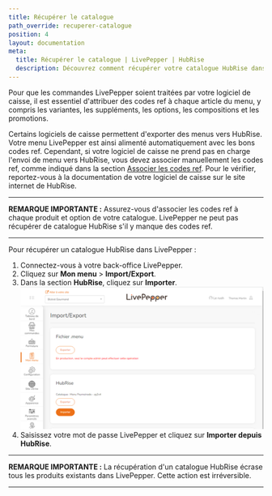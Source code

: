 ```yaml
---
title: Récupérer le catalogue
path_override: recuperer-catalogue
position: 4
layout: documentation
meta:
  title: Récupérer le catalogue | LivePepper | HubRise
  description: Découvrez comment récupérer votre catalogue HubRise dans LivePepper.
---
```


Pour que les commandes LivePepper soient traitées par votre logiciel de caisse, il est essentiel d'attribuer des codes ref à chaque article du menu, y compris les variantes, les suppléments, les options, les compositions et les promotions.

Certains logiciels de caisse permettent d'exporter des menus vers HubRise. Votre menu LivePepper est ainsi alimenté automatiquement avec les bons codes ref. Cependant, si votre logiciel de caisse ne prend pas en charge l'envoi de menu vers HubRise, vous devez associer manuellement les codes ref, comme indiqué dans la section [Associer les codes ref](/apps/livepepper/map-ref-codes). Pour le vérifier, reportez-vous à la documentation de votre logiciel de caisse sur le site internet de HubRise.

***

**REMARQUE IMPORTANTE :** Assurez-vous d'associer les codes ref à chaque produit et option de votre catalogue. LivePepper ne peut pas récupérer de catalogue HubRise s'il y manque des codes ref.

***

Pour récupérer un catalogue HubRise dans LivePepper :

1. Connectez-vous à votre back-office LivePepper.
2. Cliquez sur **Mon menu** > **Import/Export**.
3. Dans la section **HubRise**, cliquez sur **Importer**.
   ![Importer et exporter le menu](./images/010-hubrise-menu-import.png)
4. Saisissez votre mot de passe LivePepper et cliquez sur **Importer depuis HubRise**.

***

**REMARQUE IMPORTANTE :** La récupération d'un catalogue HubRise écrase tous les produits existants dans LivePepper. Cette action est irréversible.

***
